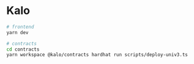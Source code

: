 # Kalo

```bash
# frontend
yarn dev

# contracts
cd contracts
yarn workspace @kalo/contracts hardhat run scripts/deploy-univ3.ts
```
